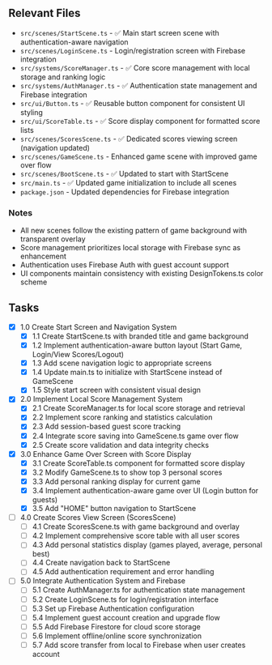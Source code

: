 ## Relevant Files

- `src/scenes/StartScene.ts` - ✅ Main start screen scene with authentication-aware navigation
- `src/scenes/LoginScene.ts` - Login/registration screen with Firebase integration
- `src/systems/ScoreManager.ts` - ✅ Core score management with local storage and ranking logic
- `src/systems/AuthManager.ts` - ✅ Authentication state management and Firebase integration
- `src/ui/Button.ts` - ✅ Reusable button component for consistent UI styling
- `src/ui/ScoreTable.ts` - ✅ Score display component for formatted score lists
- `src/scenes/ScoresScene.ts` - ✅ Dedicated scores viewing screen (navigation updated)
- `src/scenes/GameScene.ts` - Enhanced game scene with improved game over flow
- `src/scenes/BootScene.ts` - ✅ Updated to start with StartScene
- `src/main.ts` - ✅ Updated game initialization to include all scenes
- `package.json` - Updated dependencies for Firebase integration

### Notes

- All new scenes follow the existing pattern of game background with transparent overlay
- Score management prioritizes local storage with Firebase sync as enhancement
- Authentication uses Firebase Auth with guest account support
- UI components maintain consistency with existing DesignTokens.ts color scheme

## Tasks

- [x] 1.0 Create Start Screen and Navigation System
  - [x] 1.1 Create StartScene.ts with branded title and game background
  - [x] 1.2 Implement authentication-aware button layout (Start Game, Login/View Scores/Logout)
  - [x] 1.3 Add scene navigation logic to appropriate screens
  - [x] 1.4 Update main.ts to initialize with StartScene instead of GameScene
  - [x] 1.5 Style start screen with consistent visual design

- [x] 2.0 Implement Local Score Management System  
  - [x] 2.1 Create ScoreManager.ts for local score storage and retrieval
  - [x] 2.2 Implement score ranking and statistics calculation
  - [x] 2.3 Add session-based guest score tracking
  - [x] 2.4 Integrate score saving into GameScene.ts game over flow
  - [x] 2.5 Create score validation and data integrity checks

- [x] 3.0 Enhance Game Over Screen with Score Display
  - [x] 3.1 Create ScoreTable.ts component for formatted score display
  - [x] 3.2 Modify GameScene.ts to show top 3 personal scores
  - [x] 3.3 Add personal ranking display for current game
  - [x] 3.4 Implement authentication-aware game over UI (Login button for guests)
  - [x] 3.5 Add "HOME" button navigation to StartScene

- [ ] 4.0 Create Scores View Screen (ScoresScene)
  - [ ] 4.1 Create ScoresScene.ts with game background and overlay
  - [ ] 4.2 Implement comprehensive score table with all user scores
  - [ ] 4.3 Add personal statistics display (games played, average, personal best)
  - [ ] 4.4 Create navigation back to StartScene
  - [ ] 4.5 Add authentication requirement and error handling

- [ ] 5.0 Integrate Authentication System and Firebase
  - [ ] 5.1 Create AuthManager.ts for authentication state management
  - [ ] 5.2 Create LoginScene.ts for login/registration interface  
  - [ ] 5.3 Set up Firebase Authentication configuration
  - [ ] 5.4 Implement guest account creation and upgrade flow
  - [ ] 5.5 Add Firebase Firestore for cloud score storage
  - [ ] 5.6 Implement offline/online score synchronization
  - [ ] 5.7 Add score transfer from local to Firebase when user creates account 